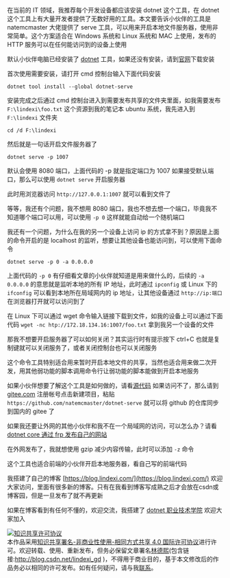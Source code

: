 
在当前的 IT 领域，我推荐每个开发设备都应该安装 dotnet 这个工具，在 dotnet 这个工具上有大量开发者提供了无数好用的工具。本文要告诉小伙伴的工具是 natemcmaster 大佬提供了 serve 工具，可以用来开启本地文件服务器，使用非常简单。这个方案适合在 Windows 系统和 Linux 系统和 MAC 上使用，发布的 HTTP 服务可以在任何能访问到的设备上使用

<!--more-->


<!-- CreateTime:2020/2/4 17:30:05 -->

<!-- 发布 -->

默认小伙伴电脑已经安装了 [dotnet](https://dotnet.microsoft.com/) 工具，如果还没有安装，请到[官网](https://dotnet.microsoft.com/)下载安装

首次使用需要安装，请打开 cmd 控制台输入下面代码安装

```
dotnet tool install --global dotnet-serve
```

安装完成之后通过 cmd 控制台进入到需要发布共享的文件夹里面，如我需要发布 `F:\lindexi\foo.txt` 这个资源到我的笔记本 ubuntu 系统，我先进入到 `F:\lindexi` 文件夹

```
cd /d F:\lindexi
```

然后就是一句话开启文件服务器了

```
dotnet serve -p 1007
```

默认会使用 8080 端口，上面代码的 -p 就是指定端口为 1007 如果接受默认端口，那么可以使用 `dotnet serve` 开启服务器

此时用浏览器访问 `http://127.0.0.1:1007` 就可以看到文件了

等等，我还有个问题，我不想用 8080 端口，我也不想去想一个端口，毕竟我不知道哪个端口可以用，可以使用 `-p 0` 这样就能自动给一个随机端口

我还有一个问题，为什么在我的另一个设备上访问 ip 的方式拿不到？原因是上面的命令开启的是 localhost 的监听，想要让其他设备也能访问到，可以使用下面命令

```
dotnet serve -p 0 -a 0.0.0.0
```

上面代码的 `-p 0` 有仔细看文章的小伙伴就知道是用来做什么的，后续的 `-a 0.0.0.0` 的意思就是监听本地的所有 IP 地址，此时通过 `ipconfig` 或 Linux 下的 `ifconfig` 可以看到本地所在局域网内的 ip 地址，让其他设备通过 `http://ip:端口` 在浏览器打开就可以访问到了

在 Linux 下可以通过 wget 命令输入链接下载到文件，如我的设备上可以通过下面代码 `wget -nc htp://172.18.134.16:1007/foo.txt` 拿到我另一个设备的文件

那我不想要开启服务器了可以如何关闭？其实运行时有提示按下 ctrl+C 也就是复制键就可以关闭服务了，或者关闭控制台也可以关闭服务

这个命令工具特别适合用来暂时开启本地文件的共享，当然也适合用来做二次开发，用其他弱功能的脚本调用命令行让弱功能的脚本能做到开启本地服务

如果小伙伴想要了解这个工具是如何做的，请看[源代码](https://github.com/natemcmaster/dotnet-serve) 如果访问不了，那么请到 [gitee.com](https://gitee.com/ ) 注册帐号点击新建项目，粘贴 `https://github.com/natemcmaster/dotnet-serve` 就可以将 github 的仓库同步到国内的 gitee 了

如果我还要让外网的其他小伙伴和我不在一个局域网的访问，可以怎么办？请看 [dotnet core 通过 frp 发布自己的网站](https://blog.lindexi.com/post/dotnet-core-%E9%80%9A%E8%BF%87-frp-%E5%8F%91%E5%B8%83%E8%87%AA%E5%B7%B1%E7%9A%84%E7%BD%91%E7%AB%99.html) 

在外网发布了，我就想使用 gzip 减少内容传输，此时可以添加 `-z` 命令

这个工具也适合前端的小伙伴开启本地服务器，看自己写的前端代码



我搭建了自己的博客 [https://blog.lindexi.com/](https://blog.lindexi.com/) 欢迎大家访问，里面有很多新的博客。只有在我看到博客写成熟之后才会放在csdn或博客园，但是一旦发布了就不再更新

如果在博客看到有任何不懂的，欢迎交流，我搭建了 [dotnet 职业技术学院](https://t.me/dotnet_campus) 欢迎大家加入

<a rel="license" href="http://creativecommons.org/licenses/by-nc-sa/4.0/"><img alt="知识共享许可协议" style="border-width:0" src="https://licensebuttons.net/l/by-nc-sa/4.0/88x31.png" /></a><br />本作品采用<a rel="license" href="http://creativecommons.org/licenses/by-nc-sa/4.0/">知识共享署名-非商业性使用-相同方式共享 4.0 国际许可协议</a>进行许可。欢迎转载、使用、重新发布，但务必保留文章署名[林德熙](http://blog.csdn.net/lindexi_gd)(包含链接:http://blog.csdn.net/lindexi_gd )，不得用于商业目的，基于本文修改后的作品务必以相同的许可发布。如有任何疑问，请与我[联系](mailto:lindexi_gd@163.com)。